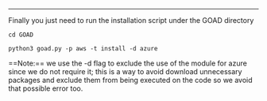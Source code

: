
---

Finally you just need to run the installation script under the GOAD directory

```
cd GOAD

python3 goad.py -p aws -t install -d azure
```

==Note:== we use the -d flag to exclude the use of the module for azure since we do not require it; this is a way to avoid download unnecessary packages and exclude them from being executed on the code so we avoid that possible error too.